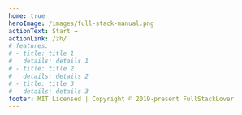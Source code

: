 ```yaml
---
home: true
heroImage: /images/full-stack-manual.png
actionText: Start →
actionLink: /zh/
# features:
# - title: title 1
#   details: details 1
# - title: title 2
#   details: details 2
# - title: title 3
#   details: details 3
footer: MIT Licensed | Copyright © 2019-present FullStackLover
---
```

<!-- # README
A vuepress template

::: tip
This is a tip
:::

::: warning
This is a warning
:::

::: danger
This is a dangerous warning
::: -->